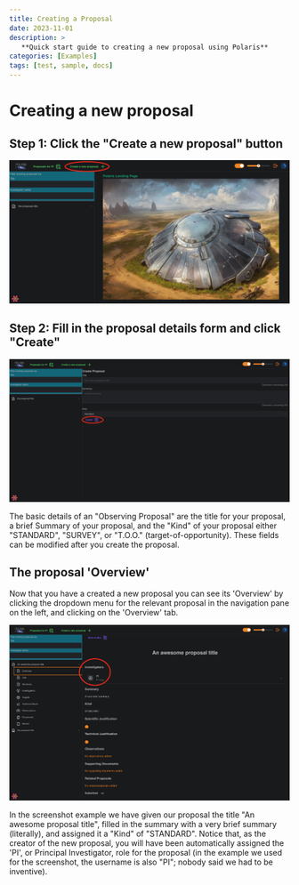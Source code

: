```yaml
---
title: Creating a Proposal
date: 2023-11-01
description: >
   **Quick start guide to creating a new proposal using Polaris**
categories: [Examples]
tags: [test, sample, docs]
---
```


# Creating a new proposal

##  Step 1: Click the "Create a new proposal" button

<img src="get_started_create_proposal.png" alt="polaris landing page, highlighting the create a new proposal button">

## Step 2: Fill in the proposal details form and click "Create"

<img src="get_started_create_proposal_details.png" alt="create proposal details"> 

The basic details of an "Observing Proposal" are the title for your proposal, a brief Summary of 
your proposal, and the "Kind" of your proposal either "STANDARD", "SURVEY", or "T.O.O." 
(target-of-opportunity). These fields can be modified after you create the proposal.

## The proposal 'Overview'

Now that you have a created a new proposal you can see its 'Overview' by clicking the dropdown 
menu for the relevant proposal in the navigation pane on the left, and clicking on the 'Overview' 
tab.

<img src="get_started_the_proposal_overview.png" alt="the proposal overview">

In the screenshot example we have given our proposal the title "An awesome proposal title", filled 
in the summary with a very brief summary (literally), and assigned it a "Kind" of "STANDARD". Notice 
that, as the creator of the new proposal, you will have been automatically assigned the 'PI', or 
Principal Investigator, role for the proposal (in the example we used for the screenshot, the 
username is also "PI"; nobody said we had to be inventive).